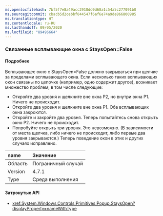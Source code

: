```yaml
---
ms.openlocfilehash: 7bf5f7e8a49acc2918dd0d68a1c54a5c277091b0
ms.sourcegitcommit: cbacb5d2cebbf044547f6af6e74a9de866800985
ms.translationtype: HT
ms.contentlocale: ru-RU
ms.lasthandoff: 09/05/2020
ms.locfileid: "89496664"
---
```

### <a name="chained-popups-with-staysopenfalse"></a>Связанные всплывающие окна с StaysOpen=False

#### <a name="details"></a>Подробнее

Всплывающее окно с StaysOpen=False должно закрываться при щелчке за пределами всплывающего окна. Если несколько таких всплывающих окон связаны по цепочке (например, одно содержит другое), возникает множество проблем, в том числе следующие:<ul><li>Откройте два уровня и щелкните вне окна P2, но внутри окна P1.  Ничего не происходит.</li><li>Откройте два уровня и щелкните вне окна P1.  Оба всплывающих окна закроются.</li><li>Откройте и закройте два уровня.  Теперь попытайтесь снова открыть окно P2.  Ничего не происходит.</li><li>Попробуйте открыть три уровня.  Это невозможно.  (В зависимости от места щелчка, либо ничего не происходит, либо первые два уровня закрываются.) Теперь поведение окон в этих и других случаях исправлено.</li></ul>

| name    | Значение       |
|:--------|:------------|
| Область   |Пограничный случай|
|Version|4.7.1|
|Type|Среда выполнения|

#### <a name="affected-apis"></a>Затронутые API

- <xref:System.Windows.Controls.Primitives.Popup.StaysOpen?displayProperty=nameWithType>

<!--

#### Affected APIs

- `P:System.Windows.Controls.Primitives.Popup.StaysOpen`

-->

